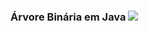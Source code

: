 ### Árvore Binária em Java ![](https://api.travis-ci.org/tsprates/arvore-binaria.svg?branch=master)
